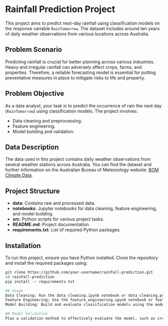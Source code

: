 # Rainfall Prediction Project

This project aims to predict next-day rainfall using classification models on the response variable `RainTomorrow`. The dataset includes around ten years of daily weather observations from various locations across Australia.

## Problem Scenario

Predicting rainfall is crucial for better planning across various industries. Heavy and irregular rainfall can adversely affect crops, farms, and properties. Therefore, a reliable forecasting model is essential for putting preventative measures in place to mitigate risks to life and property.

## Problem Objective

As a data analyst, your task is to predict the occurrence of rain the next day (`RainTomorrow`) using classification models. The project involves:
- Data cleaning and preprocessing.
- Feature engineering.
- Model building and validation.

## Data Description

The data used in this project contains daily weather observations from several weather stations across Australia. You can find the dataset and further information on the Australian Bureau of Meteorology website: [BOM Climate Data](http://www.bom.gov.au/climate/data).

## Project Structure

- **data**: Contains raw and processed data.
- **notebooks**: Jupyter notebooks for data cleaning, feature engineering, and model building.
- **src**: Python scripts for various project tasks.
- **README.md**: Project documentation.
- **requirements.txt**: List of required Python packages.

## Installation

To run this project, ensure you have Python installed. Clone the repository and install the required packages using:

```bash
git clone https://github.com/your-username/rainfall-prediction.git
cd rainfall-prediction
pip install -r requirements.txt

## Usage
Data Cleaning: Run the data_cleaning.ipynb notebook or data_cleaning.py script to clean the raw data.
Feature Engineering: Use the feature_engineering.ipynb notebook or feature_engineering.py script to create and select relevant features.
Model Building: Build and evaluate classification models using the model_building.ipynb notebook or model_building.py script.

## Model Validation
Plan a validation method to effectively evaluate the model, such as cross-validation or train-test split. Ensure that the model generalizes well to unseen data.
